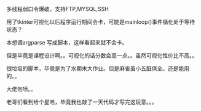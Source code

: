 多线程弱口令爆破，支持FTP,MYSQL,SSH

用了tkinter可视化以后程序运行期间会卡，可能是mainloop()事件循化处于等待状态？

本想调argparse 写成脚本，这样看起来就不会卡。

但是毕竟是课程设计啊。。可视化的话分数会高一点。。虽然可视化性价比不高。。

很垃圾的脚本，毕竟是为了水期末大作业。但是麻雀虽小五脏俱全。还是能用的。。

大佬勿喷。。


老哥们看到给个星哈，毕竟我也敲了一天代码才写完这玩意。。。
